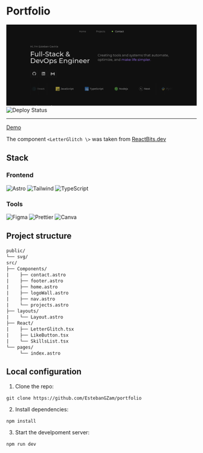 # Portfolio

![EstebanGZam-portfolio](/public/portfolio.png)
![Deploy Status](https://img.shields.io/badge/Deploy-Firebase-orange?style=flat&logo=Firebase)

---

[Demo](https://portfolio-f7c4c.web.app/)

The component `<LetterGlitch \>` was taken from [ReactBits.dev](https://www.reactbits.dev/)

## **Stack**

### **Frontend**

![Astro](https://img.shields.io/badge/Astro-FF5D01?logo=astro&logoColor=white)
![Tailwind](https://img.shields.io/badge/Tailwind_CSS-38B2AC?logo=tailwind-css&logoColor=white)
![TypeScript](https://img.shields.io/badge/TypeScript-3178C6?logo=typescript&logoColor=white)

### **Tools**

![Figma](https://img.shields.io/badge/Figma-F24E1E?logo=figma&logoColor=white)
![Prettier](https://img.shields.io/badge/Prettier-F7B93E?logo=prettier&logoColor=black)
![Canva](https://img.shields.io/badge/Canva-c900c3?logo=canva&logoColor=white)

## **Project structure**

```
public/
└── svg/
src/
├── Components/
|    ├── contact.astro
|    ├── footer.astro
|    ├── home.astro
|    ├── logoWall.astro
|    ├── nav.astro
|    └── projects.astro
├── layouts/
|    └── Layout.astro
├── React/
|    ├── LetterGlitch.tsx
|    ├── LikeButton.tsx
|    └── SkillsList.tsx
└── pages/
     └── index.astro
```

## **Local configuration**

1. Clone the repo:

```
git clone https://github.com/EstebanGZam/portfolio
```

2. Install dependencies:

```
npm install
```

3. Start the develpoment server:

```
npm run dev
```
